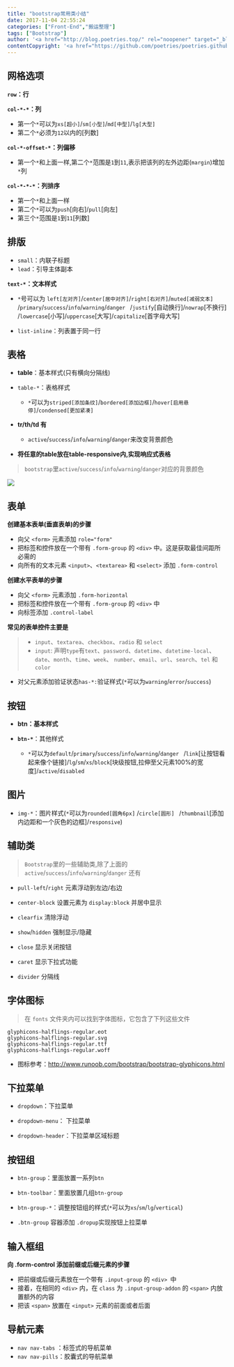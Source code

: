```yaml
---
title: "bootstrap常用类小结"
date: 2017-11-04 22:55:24
categories: ["Front-End","搬运整理"]
tags: ["Bootstrap"]
author: '<a href="http://blog.poetries.top/" rel="noopener" target="_blank">poetries</a>'
contentCopyright: '<a href="https://github.com/poetries/poetries.github.io/blob/dev/source/_posts/" rel="noopener" target="_blank">See origin</a>'
---
```


网格选项
---

**`row`：行** 

**`col-*-*`：列**

- 第一个`*`可以为`xs[超小]`/`sm[小型]`/`md[中型]`/`lg[大型]`
- 第二个`*`必须为`12`以内的[列数]

**`col-*-offset-*`：列偏移**

- 第一个`*`和上面一样,第二个`*`范围是`1`到`11`,表示把该列的左外边距(`margin`)增加`*`列

**`col-*-*-*`：列排序**

- 第一个`*`和上面一样
- 第二个`*`可以为`push`[向右]/`pull`[向左]
- 第三个`*`范围是`1`到`11`[列数]

排版
---

- `small`：内联子标题
- `lead`：引导主体副本

**`text-*`：文本样式**

- `*`号可以为 
`left[左对齐]`/`center[居中对齐]`/`right[右对齐]`/`muted[减弱文本]` 
/`primary`/`success`/`info`/`warning`/`danger `
/`justify`[自动换行]/`nowrap`[不换行] 
/`lowercase`[小写]/`uppercase`[大写]/`capitalize`[首字母大写]

- `list-inline`：列表置于同一行

表格
---

- **table**：基本样式(只有横向分隔线)
- `table-*`：表格样式
  - `*`可以为`striped[添加条纹]`/`bordered[添加边框]`/`hover[启用悬停]`/`condensed[更加紧凑]`
 
- **tr/th/td 有** 
  - `active`/`success`/`info`/`warning`/`danger`来改变背景颜色
  
- **将任意的table放在table-responsive内,实现响应式表格**

> `bootstrap`里`active`/`success`/`info`/`warning`/`danger`对应的背景颜色

![](http://img.blog.csdn.net/20160530130233175)

表单
---

**创建基本表单(垂直表单)的步骤**

- 向父 `<form>` 元素添加 `role="form"`
- 把标签和控件放在一个带有 `.form-group` 的 `<div>` 中。这是获取最佳间距所必需的
- 向所有的文本元素 `<input>`、`<textarea>` 和 `<select>` 添加 `.form-control`

**创建水平表单的步骤**

- 向父 `<form>` 元素添加  `.form-horizontal`
- 把标签和控件放在一个带有 `.form-group` 的 `<div>` 中
- 向标签添加 `.control-label`


**常见的表单控件主要是**

> - `input`、`textarea`、`checkbox`、`radio` 和 `select`
> - `input`: 声明`type`有`text`、`password`、`datetime`、`datetime-local`、`date`、`month`、`time`、`week`、 `number`、`email`、`url`、`search`、`tel` 和 `color`

- 对父元素添加验证状态`has-*:`验证样式(`*`可以为`warning`/`error`/`success`)

按钮
---

- **btn：基本样式**

- **`btn-*`**：其他样式
  - `*`可以为`default`/`primary`/`success`/`info`/`warning`/`danger `
/`link`[让按钮看起来像个链接]/`lg`/`sm`/`xs`/`block`[块级按钮,拉伸至父元素100%的宽度]/`active`/`disabled`

图片
---

- `img-*`：图片样式(`*`可以为`rounded[圆角6px]` 
/`circle[圆形] `
/`thumbnail`[添加内边距和一个灰色的边框]/`responsive`)


辅助类
---

> `Bootstrap`里的一些辅助类,除了上面的`active`/`success`/`info`/`warning`/`danger` 还有 

- `pull-left`/`right` 元素浮动到左边/右边 
- `center-block` 设置元素为 `display:block` 并居中显示 
- `clearfix` 清除浮动 
- `show`/`hidden` 强制显示/隐藏

- `close` 显示关闭按钮 
- `caret` 显示下拉式功能 
- `divider` 分隔线

字体图标
---

> 在 `fonts` 文件夹内可以找到字体图标，它包含了下列这些文件

```
glyphicons-halflings-regular.eot
glyphicons-halflings-regular.svg
glyphicons-halflings-regular.ttf
glyphicons-halflings-regular.woff
```

- 图标参考：http://www.runoob.com/bootstrap/bootstrap-glyphicons.html


下拉菜单
---

- `dropdown`：下拉菜单

- `dropdown-menu`： 下拉菜单

- `dropdown-header`：下拉菜单区域标题

按钮组
---

- `btn-group`：里面放置一系列`btn`

- `btn-toolbar`：里面放置几组`btn-group`

- `btn-group-*`：调整按钮组的样式(`*`可以为`xs`/`sm`/`lg`/`vertical`)

- `.btn-group` 容器添加 `.dropup`实现按钮上拉菜单

输入框组
---

**向 .form-control 添加前缀或后缀元素的步骤**

- 把前缀或后缀元素放在一个带有 `.input-group` 的 `<div> `中
- 接着，在相同的 `<div>` 内，在 `class` 为 `.input-group-addon` 的 `<span>` 内放置额外的内容
- 把该 `<span>` 放置在 `<input>` 元素的前面或者后面

导航元素
---

- `nav nav-tabs` ：标签式的导航菜单 
- `nav nav-pills`：胶囊式的导航菜单 
